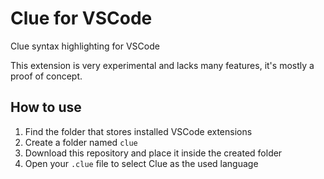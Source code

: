 # Clue for VSCode
Clue syntax highlighting for VSCode

This extension is very experimental and lacks many features, it's mostly a proof of concept.

## How to use
1. Find the folder that stores installed VSCode extensions
2. Create a folder named `clue`
3. Download this repository and place it inside the created folder
4. Open your `.clue` file to select Clue as the used language
